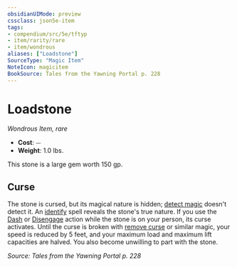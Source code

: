 ```yaml
---
obsidianUIMode: preview
cssclass: json5e-item
tags:
- compendium/src/5e/tftyp
- item/rarity/rare
- item/wondrous
aliases: ["Loadstone"]
SourceType: "Magic Item"
NoteIcon: magicitem
BookSource: Tales from the Yawning Portal p. 228
---
```

# Loadstone
*Wondrous Item, rare*  

- **Cost**: ⏤
- **Weight**: 1.0 lbs.

This stone is a large gem worth 150 gp.

## Curse

The stone is cursed, but its magical nature is hidden; [detect magic](/2-Mechanics/CLI/spells/detect-magic.md) doesn't detect it. An [identify](/2-Mechanics/CLI/spells/identify.md) spell reveals the stone's true nature. If you use the [Dash](/2-Mechanics/CLI/rules/actions.md#Dash) or [Disengage](/2-Mechanics/CLI/rules/actions.md#Disengage) action while the stone is on your person, its curse activates. Until the curse is broken with [remove curse](/2-Mechanics/CLI/spells/remove-curse.md) or similar magic, your speed is reduced by 5 feet, and your maximum load and maximum lift capacities are halved. You also become unwilling to part with the stone.

*Source: Tales from the Yawning Portal p. 228*